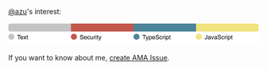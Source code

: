 [@azu](https://github.com/azu/)'s interest:

![My interest](./docs/resources/GitHubHeader.png)

<!-- Source: https://www.figma.com/file/a19Efv000GiqL4O8ng2ygX/Untitled?node-id=0%3A1 -->

If you want to know about me, [create AMA Issue](https://github.com/azu/azu/issues/new?template=AMA.md).
